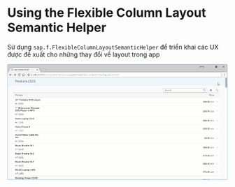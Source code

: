 # Using the Flexible Column Layout Semantic Helper

Sử dụng `sap.f.FlexibleColumnLayoutSemanticHelper` để triển khai các UX được đề xuất cho những thay đổi về layout trong app

![alt text](image-8.png)
